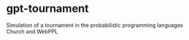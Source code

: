 # gpt-tournament
Simulation of a tournament in the probabilistic programming languages Church and WebPPL
